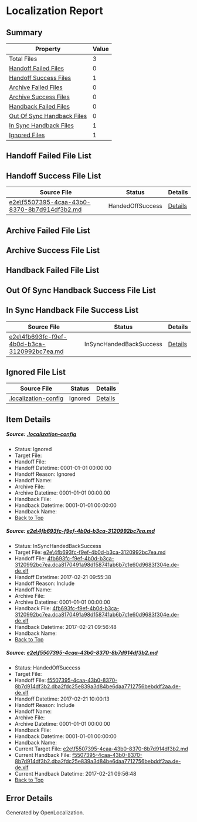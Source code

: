 # <a name='report-top'></a> Localization Report

## Summary
 Property | Value 
 -------- | ----- 
 Total Files | 3
[ Handoff Failed Files ](#handoff-failed-list)| 0
[ Handoff Success Files ](#handoff-success-list)| 1
[ Archive Failed Files ](#archive-failed-list)| 0
[ Archive Success Files ](#archive-success-list)| 0
[ Handback Failed Files ](#handback-failed-list)| 0
[ Out Of Sync Handback Files ](#outofsync-handback-success-list)| 0
[ In Sync Handback Files ](#insync-handback-success-list)| 1
[ Ignored Files ](#ignored-list)| 1

## <a name='handoff-failed-list'></a> Handoff Failed File List

## <a name='handoff-success-list'></a> Handoff Success File List
 Source File | Status | Details 
 ----------- | ------ | ------- 
 [e2e\f5507395-4caa-43b0-8370-8b7d914df3b2.md](https://github.com/OpenLocalizationTestOrg/ol-test4/blob/970adc4860619bffdf614f90017e1aa1c1a6a5dc/e2e/f5507395-4caa-43b0-8370-8b7d914df3b2.md) | HandedOffSuccess | [Details](#4b09db4aca721d5c1f21982a323b7b5ab07d4a3b2)

## <a name='archive-failed-list'></a> Archive Failed File List

## <a name='archive-success-list'></a> Archive Success File List

## <a name='handback-failed-list'></a> Handback Failed File List

## <a name='outofsync-handback-success-list'></a> Out Of Sync Handback Success File List

## <a name='insync-handback-success-list'></a> In Sync Handback File Success List
 Source File | Status | Details 
 ----------- | ------ | ------- 
 [e2e\4fb693fc-f9ef-4b0d-b3ca-3120992bc7ea.md](https://github.com/OpenLocalizationTestOrg/ol-test4/blob/ef01d89af46092ddb5ba858451684f339d156bf6/e2e/4fb693fc-f9ef-4b0d-b3ca-3120992bc7ea.md) | InSyncHandedBackSuccess | [Details](#b25e6c1dc0d2914d30a15769afef3091ab7b64581)

## <a name='ignored-list'></a> Ignored File List
 Source File | Status | Details 
 ----------- | ------ | ------- 
 [.localization-config](https://github.com/OpenLocalizationTestOrg/ol-test4/blob/970adc4860619bffdf614f90017e1aa1c1a6a5dc/.localization-config) | Ignored | [Details](#cb0632cf59c1387fc1742bfb9fa3c47f87e2e5c90)

## Item Details
##### <a name='cb0632cf59c1387fc1742bfb9fa3c47f87e2e5c90'></a> Source: [.localization-config](https://github.com/OpenLocalizationTestOrg/ol-test4/blob/970adc4860619bffdf614f90017e1aa1c1a6a5dc/.localization-config)
* Status: Ignored
* Target File: 
* Handoff File: 
* Handoff Datetime: 0001-01-01 00:00:00
* Handoff Reason: Ignored
* Handoff Name: 
* Archive File: 
* Archive Datetime: 0001-01-01 00:00:00
* Handback File: 
* Handback Datetime: 0001-01-01 00:00:00
* Handback Name: 
* [Back to Top](#report-top)

##### <a name='b25e6c1dc0d2914d30a15769afef3091ab7b64581'></a> Source: [e2e\4fb693fc-f9ef-4b0d-b3ca-3120992bc7ea.md](https://github.com/OpenLocalizationTestOrg/ol-test4/blob/ef01d89af46092ddb5ba858451684f339d156bf6/e2e/4fb693fc-f9ef-4b0d-b3ca-3120992bc7ea.md)
* Status: InSyncHandedBackSuccess
* Target File: [e2e\4fb693fc-f9ef-4b0d-b3ca-3120992bc7ea.md](https://github.com/OpenLocalizationTestOrg/ol-test4-dede/blob/4909dd87b51691f6f1b2936bc9d3981f07730ad6/e2e/4fb693fc-f9ef-4b0d-b3ca-3120992bc7ea.md)
* Handoff File: [4fb693fc-f9ef-4b0d-b3ca-3120992bc7ea.dca8170491a98d158741ab6b7c1e60d9683f304e.de-de.xlf](https://github.com/OpenLocalizationTestOrg/ol-test4-handoff/blob/478760ce23bf02845294fe7976275880ff0e9fac/ol-handoff/OpenLocalizationTestOrg/ol-test4-dede/xinjiang/ht/4fb693fc-f9ef-4b0d-b3ca-3120992bc7ea.dca8170491a98d158741ab6b7c1e60d9683f304e.de-de.xlf)
* Handoff Datetime: 2017-02-21 09:55:38
* Handoff Reason: Include
* Handoff Name: 
* Archive File: 
* Archive Datetime: 0001-01-01 00:00:00
* Handback File: [4fb693fc-f9ef-4b0d-b3ca-3120992bc7ea.dca8170491a98d158741ab6b7c1e60d9683f304e.de-de.xlf](https://github.com/OpenLocalizationTestOrg/ol-test4-handback/blob/a54d5d38a54c1c57e5e5db0d47381e88d31914f6/ol-handback/OpenLocalizationTestOrg/ol-test4-dede/xinjiang/ht/4fb693fc-f9ef-4b0d-b3ca-3120992bc7ea.dca8170491a98d158741ab6b7c1e60d9683f304e.de-de.xlf)
* Handback Datetime: 2017-02-21 09:56:48
* Handback Name: 
* [Back to Top](#report-top)

##### <a name='4b09db4aca721d5c1f21982a323b7b5ab07d4a3b2'></a> Source: [e2e\f5507395-4caa-43b0-8370-8b7d914df3b2.md](https://github.com/OpenLocalizationTestOrg/ol-test4/blob/970adc4860619bffdf614f90017e1aa1c1a6a5dc/e2e/f5507395-4caa-43b0-8370-8b7d914df3b2.md)
* Status: HandedOffSuccess
* Target File: 
* Handoff File: [f5507395-4caa-43b0-8370-8b7d914df3b2.dba2fdc25e839a3d84be6daa7712756bebddf2aa.de-de.xlf](https://github.com/OpenLocalizationTestOrg/ol-test4-handoff/blob/72f01b11d9782a8a9dd258800089e461a73def41/ol-handoff/OpenLocalizationTestOrg/ol-test4-dede/xinjiang/ht/f5507395-4caa-43b0-8370-8b7d914df3b2.dba2fdc25e839a3d84be6daa7712756bebddf2aa.de-de.xlf)
* Handoff Datetime: 2017-02-21 10:00:13
* Handoff Reason: Include
* Handoff Name: 
* Archive File: 
* Archive Datetime: 0001-01-01 00:00:00
* Handback File: 
* Handback Datetime: 0001-01-01 00:00:00
* Handback Name: 
* Current Target File: [e2e\f5507395-4caa-43b0-8370-8b7d914df3b2.md](https://github.com/OpenLocalizationTestOrg/ol-test4-dede/blob/4909dd87b51691f6f1b2936bc9d3981f07730ad6/e2e/f5507395-4caa-43b0-8370-8b7d914df3b2.md)
* Current Handback File: [f5507395-4caa-43b0-8370-8b7d914df3b2.dba2fdc25e839a3d84be6daa7712756bebddf2aa.de-de.xlf](https://github.com/OpenLocalizationTestOrg/ol-test4-handback/blob/a54d5d38a54c1c57e5e5db0d47381e88d31914f6/ol-handback/OpenLocalizationTestOrg/ol-test4-dede/xinjiang/ht/f5507395-4caa-43b0-8370-8b7d914df3b2.dba2fdc25e839a3d84be6daa7712756bebddf2aa.de-de.xlf)
* Current Handback Datetime: 2017-02-21 09:56:48
* [Back to Top](#report-top)


## Error Details

Generated by OpenLocalization.
